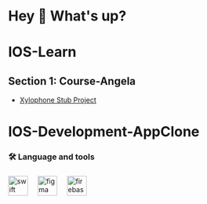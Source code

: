 <h1 align="left">Hey 👋 What's up?</h1>



###
# IOS-Learn
## Section 1: Course-Angela

* [Xylophone Stub Project](https://github.com/G-Prometheus/xylophone)

# IOS-Development-AppClone
###

<h3 align="left">🛠 Language and tools</h3>

###
###


<div align="left">
  <img src="https://cdn.jsdelivr.net/gh/devicons/devicon/icons/swift/swift-original.svg" height="40" alt="swift logo"  />
  <img width="12" />
  <img src="https://cdn.jsdelivr.net/gh/devicons/devicon/icons/figma/figma-original.svg" height="40" alt="figma logo"  />
  <img width="12" />
  <img src="https://cdn.jsdelivr.net/gh/devicons/devicon/icons/firebase/firebase-plain.svg" height="40" alt="firebase logo"  />
</div>
